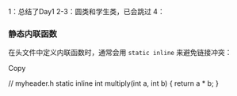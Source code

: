 1：总结了Day1
2-3：圆类和学生类，已会跳过
4：


### 静态内联函数

在头文件中定义内联函数时，通常会用 `static inline` 来避免链接冲突：



Copy

// myheader.h
static inline int multiply(int a, int b) {
    return a * b;
}


